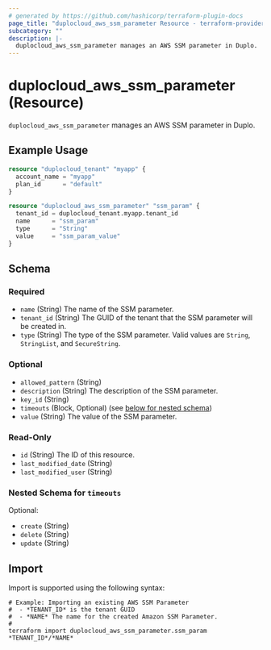 ```yaml
---
# generated by https://github.com/hashicorp/terraform-plugin-docs
page_title: "duplocloud_aws_ssm_parameter Resource - terraform-provider-duplocloud"
subcategory: ""
description: |-
  duplocloud_aws_ssm_parameter manages an AWS SSM parameter in Duplo.
---
```


# duplocloud_aws_ssm_parameter (Resource)

`duplocloud_aws_ssm_parameter` manages an AWS SSM parameter in Duplo.

## Example Usage

```terraform
resource "duplocloud_tenant" "myapp" {
  account_name = "myapp"
  plan_id      = "default"
}

resource "duplocloud_aws_ssm_parameter" "ssm_param" {
  tenant_id = duplocloud_tenant.myapp.tenant_id
  name      = "ssm_param"
  type      = "String"
  value     = "ssm_param_value"
}
```

<!-- schema generated by tfplugindocs -->
## Schema

### Required

- `name` (String) The name of the SSM parameter.
- `tenant_id` (String) The GUID of the tenant that the SSM parameter will be created in.
- `type` (String) The type of the SSM parameter. Valid values are `String`, `StringList`, and `SecureString`.

### Optional

- `allowed_pattern` (String)
- `description` (String) The description of the SSM parameter.
- `key_id` (String)
- `timeouts` (Block, Optional) (see [below for nested schema](#nestedblock--timeouts))
- `value` (String) The value of the SSM parameter.

### Read-Only

- `id` (String) The ID of this resource.
- `last_modified_date` (String)
- `last_modified_user` (String)

<a id="nestedblock--timeouts"></a>
### Nested Schema for `timeouts`

Optional:

- `create` (String)
- `delete` (String)
- `update` (String)

## Import

Import is supported using the following syntax:

```shell
# Example: Importing an existing AWS SSM Parameter
#  - *TENANT_ID* is the tenant GUID
#  - *NAME* The name for the created Amazon SSM Parameter.
#
terraform import duplocloud_aws_ssm_parameter.ssm_param *TENANT_ID*/*NAME*
```
